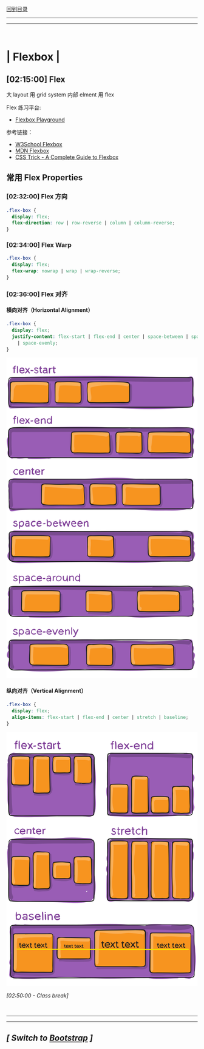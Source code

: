 [回到目录](../../README.md)

<hr>
<hr>
<br>

# | Flexbox |

## [02:15:00] Flex

大 layout 用 grid system
内部 elment 用 flex

Flex 练习平台:

- [Flexbox Playground](https://flexbox.tech/)

参考链接：

- [W3School Flexbox](https://www.w3schools.com/csS/css3_flexbox.asp)
- [MDN Flexbox](https://developer.mozilla.org/en-US/docs/Learn/CSS/CSS_layout/Flexbox)
- [CSS Trick - A Complete Guide to Flexbox](https://css-tricks.com/snippets/css/a-guide-to-flexbox/)

## 常用 Flex Properties

### [02:32:00] Flex 方向

```css
.flex-box {
  display: flex;
  flex-direction: row | row-reverse | column | column-reverse;
}
```

### [02:34:00] Flex Warp

```css
.flex-box {
  display: flex;
  flex-wrap: nowrap | wrap | wrap-reverse;
}
```

### [02:36:00] Flex 对齐

#### 横向对齐（Horizontal Alignment）

```css
.flex-box {
  display: flex;
  justify-content: flex-start | flex-end | center | space-between | space-around
    | space-evenly;
}
```

![Flex justify-content sample](./note-assets/flex-justify-content.svg)

#### 纵向对齐（Vertical Alignment）

```css
.flex-box {
  display: flex;
  align-items: flex-start | flex-end | center | stretch | baseline;
}
```

![Flex justify-content sample](./note-assets/flex-align-items.svg)

_[02:50:00 - Class break]_

<br>
<hr>
<hr>

## _[ Switch to [Bootstrap](03_bootstrap.md) ]_
